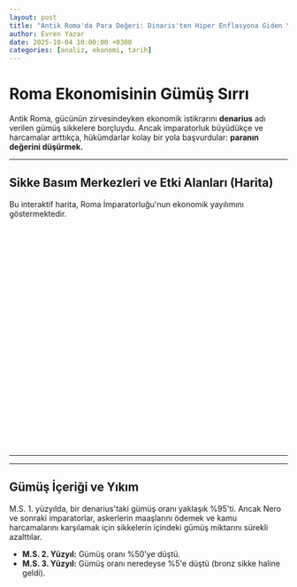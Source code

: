```yaml
---
layout: post
title: "Antik Roma'da Para Değeri: Dinaris'ten Hiper Enflasyona Giden Yol"
author: Evren Yazar
date: 2025-10-04 10:00:00 +0300
categories: [analiz, ekonomi, tarih]
---
```


# Roma Ekonomisinin Gümüş Sırrı

Antik Roma, gücünün zirvesindeyken ekonomik istikrarını **denarius** adı verilen gümüş sikkelere borçluydu. Ancak imparatorluk büyüdükçe ve harcamalar arttıkça, hükümdarlar kolay bir yola başvurdular: **paranın değerini düşürmek.**

---


## Sikke Basım Merkezleri ve Etki Alanları (Harita)

Bu interaktif harita, Roma İmparatorluğu'nun ekonomik yayılımını göstermektedir.

<div id="roma-harita" style="height: 400px; min-height: 400px; width: 100%;"></div>

---

---

## Gümüş İçeriği ve Yıkım

M.S. 1. yüzyılda, bir denarius'taki gümüş oranı yaklaşık %95'ti. Ancak Nero ve sonraki imparatorlar, askerlerin maaşlarını ödemek ve kamu harcamalarını karşılamak için sikkelerin içindeki gümüş miktarını sürekli azalttılar.

* **M.S. 2. Yüzyıl:** Gümüş oranı %50'ye düştü.
* **M.S. 3. Yüzyıl:** Gümüş oranı neredeyse %5'e düştü (bronz sikke haline geldi).